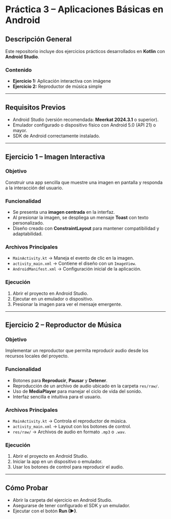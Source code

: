 # Práctica 3 – Aplicaciones Básicas en Android  

## Descripción General  
Este repositorio incluye dos ejercicios prácticos desarrollados en **Kotlin** con **Android Studio**.  

### Contenido  
- **Ejercicio 1:** Aplicación interactiva con imágene 
- **Ejercicio 2:** Reproductor de música simple  

---

## Requisitos Previos  
- Android Studio (versión recomendada: **Meerkat 2024.3.1** o superior).  
- Emulador configurado o dispositivo físico con Android 5.0 (API 21) o mayor.  
- SDK de Android correctamente instalado.  

---

## Ejercicio 1 – Imagen Interactiva  

### Objetivo  
Construir una app sencilla que muestre una imagen en pantalla y responda a la interacción del usuario.  

### Funcionalidad  
- Se presenta una **imagen centrada** en la interfaz.  
- Al presionar la imagen, se despliega un mensaje **Toast** con texto personalizado.  
- Diseño creado con **ConstraintLayout** para mantener compatibilidad y adaptabilidad.  

### Archivos Principales  
- `MainActivity.kt` → Maneja el evento de clic en la imagen.  
- `activity_main.xml` → Contiene el diseño con un `ImageView`.  
- `AndroidManifest.xml` → Configuración inicial de la aplicación.  

### Ejecución  
1. Abrir el proyecto en Android Studio.  
2. Ejecutar en un emulador o dispositivo.  
3. Presionar la imagen para ver el mensaje emergente.  

---

## Ejercicio 2 – Reproductor de Música  

### Objetivo  
Implementar un reproductor que permita reproducir audio desde los recursos locales del proyecto.  

### Funcionalidad  
- Botones para **Reproducir**, **Pausar** y **Detener**.  
- Reproducción de un archivo de audio ubicado en la carpeta `res/raw/`.  
- Uso de **MediaPlayer** para manejar el ciclo de vida del sonido.  
- Interfaz sencilla e intuitiva para el usuario.  

### Archivos Principales  
- `MainActivity.kt` → Controla el reproductor de música.  
- `activity_main.xml` → Layout con los botones de control.  
- `res/raw/` → Archivos de audio en formato `.mp3` o `.wav`.  

### Ejecución  
1. Abrir el proyecto en Android Studio.  
2. Iniciar la app en un dispositivo o emulador.  
3. Usar los botones de control para reproducir el audio.  

---

## Cómo Probar  
- Abrir la carpeta del ejercicio en Android Studio.  
- Asegurarse de tener configurado el SDK y un emulador.  
- Ejecutar con el botón **Run (▶)**.  

